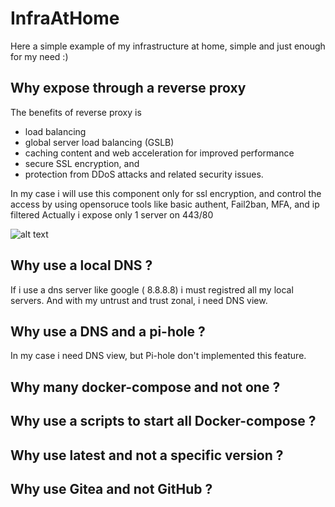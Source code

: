 # InfraAtHome

Here a simple example of my infrastructure at home, simple and just enough for my need :)

## Why expose through a reverse proxy
The benefits of  reverse proxy is 
- load balancing
- global server load balancing (GSLB)
- caching content and web acceleration for improved performance
- secure SSL encryption, and
- protection from DDoS attacks and related security issues.

In my case i will use this component only for ssl encryption, and control the access by using opensoruce tools like basic authent, Fail2ban, MFA, and ip filtered
Actually i expose only 1 server on 443/80

![alt text](https://ravindrajob.blob.core.windows.net/assets/HL-InfraAtHome.png)

## Why use a local DNS ?
If i use a dns server like google ( 8.8.8.8) i must registred all my local servers. And with my untrust and trust zonal, i need DNS view.

## Why use a DNS and a pi-hole  ?
In my case i need DNS view, but Pi-hole don't implemented this feature.

## Why many docker-compose and not one ?

## Why use a scripts to start all Docker-compose ?

## Why use latest and not a specific version ?

## Why use Gitea and not GitHub ?
